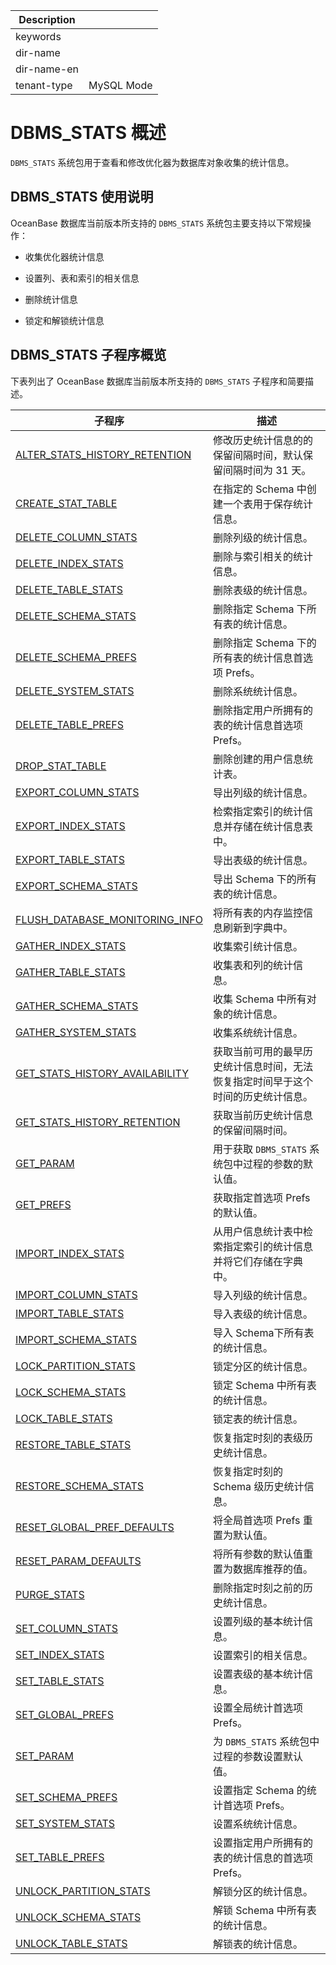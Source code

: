 | Description   |                 |
|---------------|-----------------|
| keywords      |                 |
| dir-name      |                 |
| dir-name-en   |                 |
| tenant-type   | MySQL Mode      |

# DBMS_STATS 概述 


`DBMS_STATS` 系统包用于查看和修改优化器为数据库对象收集的统计信息。

## DBMS_STATS 使用说明 

OceanBase 数据库当前版本所支持的 `DBMS_STATS` 系统包主要支持以下常规操作：

* 收集优化器统计信息 

* 设置列、表和索引的相关信息 

* 删除统计信息

* 锁定和解锁统计信息


## DBMS_STATS 子程序概览 

下表列出了 OceanBase 数据库当前版本所支持的 `DBMS_STATS` 子程序和简要描述。

|                   **子程序**                                 |                  **描述**                |
|-------------------------------------------------------------|------------------------------------------|
| [ALTER_STATS_HISTORY_RETENTION](../15900.dbms-stats-mysql/200.alter-stats-history-retention-mysql.md)  | 修改历史统计信息的的保留间隔时间，默认保留间隔时间为 31 天。         |
| [CREATE_STAT_TABLE](../15900.dbms-stats-mysql/300.create-stat-table-mysql.md)              | 在指定的 Schema 中创建一个表用于保存统计信息。              |
| [DELETE_COLUMN_STATS](../15900.dbms-stats-mysql/400.delete-column-stats-mysql.md)            | 删除列级的统计信息。                               |
| [DELETE_INDEX_STATS](../15900.dbms-stats-mysql/500.delete-index-stats-mysql.md)             | 删除与索引相关的统计信息。                            |
| [DELETE_TABLE_STATS](../15900.dbms-stats-mysql/600.delete-table-stats-mysql.md)             | 删除表级的统计信息。                               |
| [DELETE_SCHEMA_STATS](../15900.dbms-stats-mysql/700.delete-schema-stats-mysql.md)            | 删除指定 Schema 下所有表的统计信息。                   |
| [DELETE_SCHEMA_PREFS](../15900.dbms-stats-mysql/800.delete-schema-prefs-mysql.md)            | 删除指定 Schema 下的所有表的统计信息首选项 Prefs。         |
| [DELETE_SYSTEM_STATS](860.delete-system-stats-mysql.md)                                   | 删除系统统计信息。|
| [DELETE_TABLE_PREFS](../15900.dbms-stats-mysql/900.delete-table-prefs-mysql.md)             | 删除指定用户所拥有的表的统计信息首选项 Prefs。               |
| [DROP_STAT_TABLE](../15900.dbms-stats-mysql/1000.drop-stat-table-mysql.md)                | 删除创建的用户信息统计表。                            |
| [EXPORT_COLUMN_STATS](../15900.dbms-stats-mysql/1100.export-column-stats-mysql.md)            | 导出列级的统计信息。                               |
| [EXPORT_INDEX_STATS](../15900.dbms-stats-mysql/1200.export-index-stats-mysql.md)             |  检索指定索引的统计信息并存储在统计信息表中。                            |
| [EXPORT_TABLE_STATS](../15900.dbms-stats-mysql/1300.export-table-stats-mysql.md)            | 导出表级的统计信息。                      |
| [EXPORT_SCHEMA_STATS](../15900.dbms-stats-mysql/1400.export-schema-stats-mysql.md)             |   导出 Schema 下的所有表的统计信息。                 |
| [FLUSH_DATABASE_MONITORING_INFO](../15900.dbms-stats-mysql/1500.flush-database-monitoring-info-mysql.md) | 将所有表的内存监控信息刷新到字典中。                       |
| [GATHER_INDEX_STATS](../15900.dbms-stats-mysql/1600.gather-index-stats-mysql.md)             | 收集索引统计信息。                                                     |
| [GATHER_TABLE_STATS](../15900.dbms-stats-mysql/1700.gather-table-stats-mysql.md)             |  收集表和列的统计信息。        |
| [GATHER_SCHEMA_STATS](../15900.dbms-stats-mysql/1800.gather-schema-stats-mysql.md)            | 收集 Schema 中所有对象的统计信息。                    |
| [GATHER_SYSTEM_STATS](1850.gather-system-stats-mysql.md)                                    | 收集系统统计信息。|
| [GET_STATS_HISTORY_AVAILABILITY](../15900.dbms-stats-mysql/1900.get-stats-history-availability-mysql.md) | 获取当前可用的最早历史统计信息时间，无法恢复指定时间早于这个时间的历史统计信息。 |
| [GET_STATS_HISTORY_RETENTION](../15900.dbms-stats-mysql/2000.get-stats-history-retention-mysql.md)    | 获取当前历史统计信息的保留间隔时间。                       |
| [GET_PARAM](../15900.dbms-stats-mysql/2100.get-param-mysql.md)                      | 用于获取 `DBMS_STATS` 系统包中过程的参数的默认值。         |
| [GET_PREFS](../15900.dbms-stats-mysql/2200.get-prefs-mysql.md)                      | 获取指定首选项 Prefs 的默认值。                      |
|[IMPORT_INDEX_STATS](../15900.dbms-stats-mysql/2300.import-index-stats-mysql.md)| 从用户信息统计表中检索指定索引的统计信息并将它们存储在字典中。|
| [IMPORT_COLUMN_STATS](../15900.dbms-stats-mysql/2400.import-column-stats-mysql.md)            | 导入列级的统计信息。                               |
| [IMPORT_TABLE_STATS](../15900.dbms-stats-mysql/2500.import-table-stats-mysql.md)             | 导入表级的统计信息。                               |
| [IMPORT_SCHEMA_STATS](../15900.dbms-stats-mysql/2600.import-schema-stats-mysql.md)            | 导入 Schema下所有表的统计信息。                      |
| [LOCK_PARTITION_STATS](../15900.dbms-stats-mysql/2700.lock-partition-stats-mysql.md)           | 锁定分区的统计信息。                               |
| [LOCK_SCHEMA_STATS](../15900.dbms-stats-mysql/2800.lock-schema-stats-mysql.md)              | 锁定 Schema 中所有表的统计信息。                     |
| [LOCK_TABLE_STATS](../15900.dbms-stats-mysql/2900.lock-table-stats-mysql.md)               | 锁定表的统计信息。                                |
| [RESTORE_TABLE_STATS](../15900.dbms-stats-mysql/3000.restore-table-stats-mysql.md)            | 恢复指定时刻的表级历史统计信息。                         |
| [RESTORE_SCHEMA_STATS](../15900.dbms-stats-mysql/3100.restore-schema-stats-mysql.md)           | 恢复指定时刻的 Schema 级历史统计信息。                  |
| [RESET_GLOBAL_PREF_DEFAULTS](../15900.dbms-stats-mysql/3200.reset-global-pref-defaults-mysql.md)     | 将全局首选项  Prefs 重置为默认值。                    |
| [RESET_PARAM_DEFAULTS](../15900.dbms-stats-mysql/3300.reset-param-defaults-mysql.md)           | 将所有参数的默认值重置为数据库推荐的值。                     |
| [PURGE_STATS](../15900.dbms-stats-mysql/3400.purge-stats-mysql.md)                    | 删除指定时刻之前的历史统计信息。                         |
| [SET_COLUMN_STATS](../15900.dbms-stats-mysql/3500.set-column-stats-mysql.md)               | 设置列级的基本统计信息。                             |
| [SET_INDEX_STATS](../15900.dbms-stats-mysql/3600.set-index-stats-mysql.md)                | 设置索引的相关信息。                               |
| [SET_TABLE_STATS](../15900.dbms-stats-mysql/3700.set-table-stats-mysql.md)                | 设置表级的基本统计信息。                             |
| [SET_GLOBAL_PREFS](../15900.dbms-stats-mysql/3800.set-global-prefs-mysql.md)               | 设置全局统计首选项 Prefs。                         |
| [SET_PARAM](../15900.dbms-stats-mysql/3900.set-param-mysql.md)                      | 为 `DBMS_STATS` 系统包中过程的参数设置默认值。           |
| [SET_SCHEMA_PREFS](../15900.dbms-stats-mysql/4000.set-schema-prefs-mysql.md)               | 设置指定 Schema 的统计首选项 Prefs。            |
| [SET_SYSTEM_STATS](4050.set-system-stats-mysql.md)                                    | 设置系统统计信息。|
| [SET_TABLE_PREFS](../15900.dbms-stats-mysql/4100.set-table-prefs-mysql.md)                | 设置指定用户所拥有的表的统计信息的首选项 Prefs。              |
| [UNLOCK_PARTITION_STATS](../15900.dbms-stats-mysql/4200.unlock-partition-stats-mysql.md)         | 解锁分区的统计信息。                               |
| [UNLOCK_SCHEMA_STATS](../15900.dbms-stats-mysql/4300.unlock-schema-stats-mysql.md)            | 解锁 Schema 中所有表的统计信息。                     |
| [UNLOCK_TABLE_STATS](../15900.dbms-stats-mysql/4400.unlock-table-stats-mysql.md)             | 解锁表的统计信息。                                |


